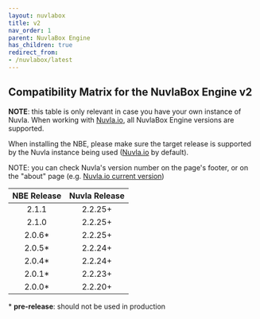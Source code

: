```yaml
---
layout: nuvlabox
title: v2
nav_order: 1
parent: NuvlaBox Engine
has_children: true
redirect_from:
- /nuvlabox/latest
---
```


## Compatibility Matrix for the NuvlaBox Engine v2

**NOTE**: this table is only relevant in case you have your own instance of Nuvla. When working with [Nuvla.io](https://nuvla.io), 
all NuvlaBox Engine versions are supported.

When installing the NBE, please make sure the target release is supported by the Nuvla instance being used ([Nuvla.io](https://nuvla.io) by default).

NOTE: you can check Nuvla's version number on the page's footer, or on the "about" page (e.g. [Nuvla.io current version](https://nuvla.io/ui/about))


| NBE Release 	| Nuvla Release 	|
| :----:	| :----:	  |
| 2.1.1   | 2.2.25+   |
| 2.1.0   | 2.2.25+ 	|
| 2.0.6* 	| 2.2.25+ 	|
| 2.0.5* 	| 2.2.24+ 	|
| 2.0.4* 	| 2.2.24+ 	|
| 2.0.1* 	| 2.2.23+ 	|
| 2.0.0* 	| 2.2.20+ 	|

\* **pre-release**: should not be used in production





